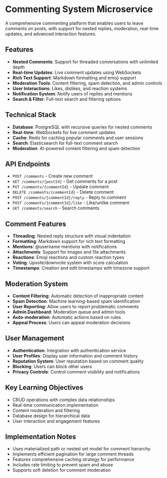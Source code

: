 # Commenting System Microservice

A comprehensive commenting platform that enables users to leave comments on posts, with support for nested replies, moderation, real-time updates, and advanced interaction features.

## Features

- **Nested Comments**: Support for threaded conversations with unlimited depth
- **Real-time Updates**: Live comment updates using WebSockets
- **Rich Text Support**: Markdown formatting and emoji support
- **Moderation Tools**: Content filtering, spam detection, and admin controls
- **User Interactions**: Likes, dislikes, and reaction systems
- **Notification System**: Notify users of replies and mentions
- **Search & Filter**: Full-text search and filtering options

## Technical Stack

- **Database**: PostgreSQL with recursive queries for nested comments
- **Real-time**: WebSockets for live comment updates
- **Cache**: Redis for caching popular comments and user sessions
- **Search**: Elasticsearch for full-text comment search
- **Moderation**: AI-powered content filtering and spam detection

## API Endpoints

- `POST /comments` - Create new comment
- `GET /comments/{postId}` - Get comments for a post
- `PUT /comments/{commentId}` - Update comment
- `DELETE /comments/{commentId}` - Delete comment
- `POST /comments/{commentId}/reply` - Reply to comment
- `POST /comments/{commentId}/like` - Like/unlike comment
- `GET /comments/search` - Search comments

## Comment Features

- **Threading**: Nested reply structure with visual indentation
- **Formatting**: Markdown support for rich text formatting
- **Mentions**: @username mentions with notifications
- **Attachments**: Support for images and file attachments
- **Reactions**: Emoji reactions and custom reaction types
- **Voting**: Upvote/downvote system with score calculation
- **Timestamps**: Creation and edit timestamps with timezone support

## Moderation System

- **Content Filtering**: Automatic detection of inappropriate content
- **Spam Detection**: Machine learning-based spam identification
- **User Reporting**: Allow users to report problematic comments
- **Admin Dashboard**: Moderation queue and admin tools
- **Auto-moderation**: Automatic actions based on rules
- **Appeal Process**: Users can appeal moderation decisions

## User Management

- **Authentication**: Integration with authentication service
- **User Profiles**: Display user information and comment history
- **Reputation System**: User reputation based on comment quality
- **Blocking**: Users can block other users
- **Privacy Controls**: Control comment visibility and notifications

## Key Learning Objectives

- CRUD operations with complex data relationships
- Real-time communication implementation
- Content moderation and filtering
- Database design for hierarchical data
- User interaction and engagement features

## Implementation Notes

- Uses materialized path or nested set model for comment hierarchy
- Implements efficient pagination for large comment threads
- Features comprehensive caching strategy for performance
- Includes rate limiting to prevent spam and abuse
- Supports soft deletion for comment moderation 